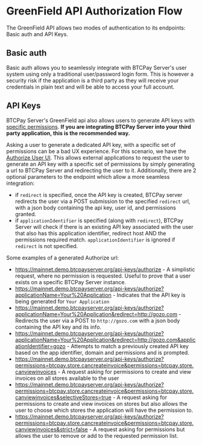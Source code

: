 
# GreenField API Authorization Flow

The GreenField API allows two modes of authentication to its endpoints: Basic auth and API Keys. 

## Basic auth
Basic auth allows you to seamlessly integrate with BTCPay Server's user system using only a traditional user/password login form. This is however a security risk if the application is a third party as they will receive your credentials in plain text and will be able to access your full account.

## API Keys
BTCPay Server's GreenField api also allows users to generate API keys with [specific permissions](https://docs.btcpayserver.org/API/Greenfield/v1/#section/Authentication/API%20Key). **If you are integrating BTCPay Server into your third party application, this is the recommended way.**

Asking a user to generate a dedicated API key, with a specific set of permissions can be a bad UX experience. For this scenario, we have the [Authorize User UI](https://docs.btcpayserver.org/API/Greenfield/v1/#tag/Authorization). This allows external applications to request the user to generate an API key with a specific set of permissions by simply generating a url to BTCPay Server and redirecting the user to it.
Additionally, there are 2 optional parameters to the endpoint which allow a more seamless integration:
* if `redirect` is specified, once the API key is created, BTCPay server redirects the user via a POST submission to the specified `redirect` url, with a json body containing the api key, user id, and permissions granted.
* if `applicationIdentifier` is specified (along with `redirect`), BTCPay Server will check if there is an existing API key associated with the user that also has this application identifier, redirect host AND the permissions required match. `applicationIdentifier` is ignored if `redirect` is not specified.

Some examples of a generated Authorize url:
* https://mainnet.demo.btcpayserver.org/api-keys/authorize - A simplistic request, where no permission is requested. Useful to prove that a user exists on a specific BTCPay Server instance. 
* https://mainnet.demo.btcpayserver.org/api-keys/authorize?applicationName=Your%20Application - Indicates that the API key is being generated for `Your Application`
* https://mainnet.demo.btcpayserver.org/api-keys/authorize?applicationName=Your%20Application&redirect=http://gozo.com - Redirects the user via a POST to `http://gozo.com` with a json body containing the API key and its info.
* https://mainnet.demo.btcpayserver.org/api-keys/authorize?applicationName=Your%20Application&redirect=http://gozo.com&applicationIdentifier=gozo - Attempts to match a previously created API key based on the app identifier, domain and permissions and is prompted.
* https://mainnet.demo.btcpayserver.org/api-keys/authorize?permissions=btcpay.store.cancreateinvoice&permissions=btcpay.store.canviewinvoices - A request asking for permissions to create and view invoices on all stores available to the user
* https://mainnet.demo.btcpayserver.org/api-keys/authorize?permissions=btcpay.store.cancreateinvoice&permissions=btcpay.store.canviewinvoices&selectiveStores=true - A request asking for permissions to create and view invoices on stores but also allows the user to choose which stores the application will have the permission to.
* https://mainnet.demo.btcpayserver.org/api-keys/authorize?permissions=btcpay.store.cancreateinvoice&permissions=btcpay.store.canviewinvoices&strict=false - A request asking for permissions but allows the user to remove or add to the requested permission list. 



